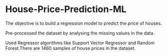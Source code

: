 # House-Price-Prediction-ML

The objective is to build a regression model to predict the price of houses.

Pre-processed the dataset by analysing the missing values in the data.

Used Regressor algorithms like Support Vector Regressor and Random Forest.There are 1460 samples of house prices in the dataset.
